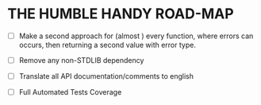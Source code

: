 # THE HUMBLE HANDY ROAD-MAP

- [ ] Make a second approach for (almost ) every function, where errors can occurs, then returning a second value with error type.
- [ ] Remove any non-STDLIB dependency
- [ ] Translate all API documentation/comments to english
- [ ] Full Automated Tests Coverage

